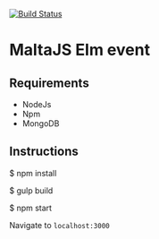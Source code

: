 [![Build Status](https://travis-ci.org/pietro909/maltajs-elm.svg?branch=master)](https://travis-ci.org/pietro909/maltajs-elm)

# MaltaJS Elm event

## Requirements

 - NodeJs
 - Npm
 - MongoDB

## Instructions

$ npm install

$ gulp build

$ npm start

Navigate to `localhost:3000`